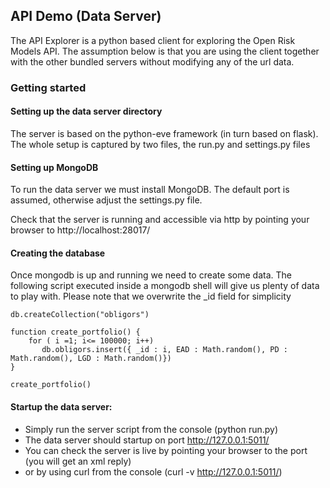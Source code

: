 ## API Demo (Data Server)

The API Explorer is a python based client for exploring the Open Risk Models API.
The assumption below is that you are using the client together with the other bundled servers without
modifying any of the url data. 

### Getting started

#### Setting up the data server directory

The server is based on the python-eve framework (in turn based on flask). The whole setup is captured
by two files, the run.py and settings.py files


#### Setting up MongoDB

To run the data server we must install MongoDB. The default port is assumed, otherwise adjust the settings.py
file. 

Check that the server is running and accessible via http by pointing your browser to http://localhost:28017/

#### Creating the database

Once mongodb is up and running we need to create some data. The following script executed inside a mongodb
shell will give us plenty of data to play with. Please note that we overwrite the _id field for simplicity

```
db.createCollection("obligors")

function create_portfolio() {
    for ( i =1; i<= 100000; i++)
       db.obligors.insert({ _id : i, EAD : Math.random(), PD : Math.random(), LGD : Math.random()})
}

create_portfolio()
```


#### Startup the data server:
   	
- Simply run the server script from the console (python run.py)
- The data server should startup on port http://127.0.0.1:5011/
- You can check the server is live by pointing your browser to the port (you will get an xml reply)
- or by using curl from the console (curl -v http://127.0.0.1:5011/)
  
